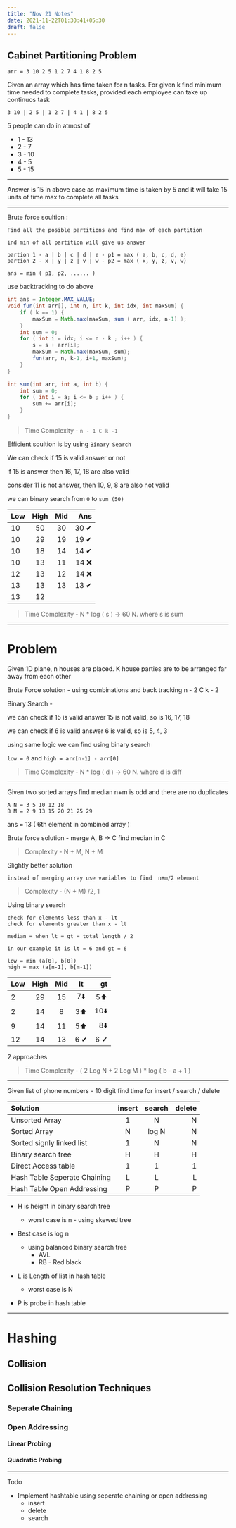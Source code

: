 ```yaml
---
title: "Nov 21 Notes"
date: 2021-11-22T01:30:41+05:30
draft: false
---
```


## Cabinet Partitioning Problem

```
arr = 3 10 2 5 1 2 7 4 1 8 2 5
```

Given an array which has time taken for n tasks. For given k find minimum time needed to complete tasks, provided each employee can take up continuos task

```
3 10 | 2 5 | 1 2 7 | 4 1 | 8 2 5
```
5 people can do in atmost of 

- 1 - 13
- 2 - 7
- 3 - 10
- 4 - 5
- 5 - 15

-----
Answer is 15 in above case as maximum time is taken by 5 and it will take 15 units of time max to complete all tasks

-----


Brute force soultion : 

    Find all the posible partitions and find max of each partition
    
    ind min of all partition will give us answer

    partion 1 - a | b | c | d | e - p1 = max ( a, b, c, d, e)
    partion 2 - x | y | z | v | w - p2 = max ( x, y, z, v, w)

    ans = min ( p1, p2, ...... )

use backtracking to do above

```java {linenos=table}
int ans = Integer.MAX_VALUE;
void fun(int arr[], int n, int k, int idx, int maxSum) {
    if ( k == 1) {
        maxSum = Math.max(maxSum, sum ( arr, idx, n-1) );
    }
    int sum = 0;
    for ( int i = idx; i <= n - k ; i++ ) {
        s = s + arr[i];
        maxSum = Math.max(maxSum, sum);
        fun(arr, n, k-1, i+1, maxSum);
    }
} 

int sum(int arr, int a, int b) {
    int sum = 0;
    for ( int i = a; i <= b ; i++ ) {
        sum += arr[i];
    }
}
```

> Time Complexity -  `n - 1 C k -1`

Efficient soultion is by using `Binary Search`

We can check if 15 is valid answer or not 

if 15 is answer then 16, 17, 18 are also valid

consider 11 is not answer, then 10, 9, 8 are also not valid

we can binary search from `0` to `sum (50)` 

Low | High | Mid | Ans
| :------------- | :----------: | :----------: | -----------: |
10 | 50 | 30 | 30 ✔
10 | 29 | 19 | 19 ✔
10 | 18 | 14 | 14 ✔
10 | 13 | 11 | 14 ❌
12 | 13 | 12 | 14 ❌
13 | 13 | 13 | 13 ✔
13 | 12 | 

> Time Complexity - N * log ( s ) -> 60 N. where s is sum

-----

# Problem

Given 1D plane, n houses are placed. K house parties are to be arranged far away from each other


Brute Force solution - using combinations and back tracking
n - 2 C k - 2

Binary Search -

we can check if 15 is valid answer
    15 is not valid, so is 16, 17, 18

we can check if 6 is valid answer
    6 is valid, so is 5, 4, 3

using same logic we can find using binary search 

`low = 0` and `high = arr[n-1] - arr[0]`

> Time Complexity - N * log ( d ) -> 60 N. where d is diff

-----

Given two sorted arrays find median n+m is odd and there are no duplicates

```
A N = 3 5 10 12 18
B M = 2 9 13 15 20 21 25 29
```

ans = 13 ( 6th element in combined array )

Brute force solution - 
    merge A, B -> C 
    find median in C

> Complexity - N + M, N + M

Slightly better solution

    instead of merging array use variables to find  n+m/2 element

> Complexity - (N + M) /2, 1

Using binary search

    check for elements less than x - lt
    check for elements greater than x - lt

    median = when lt = gt = total length / 2

    in our example it is lt = 6 and gt = 6

    low = min (a[0], b[0])
    high = max (a[n-1], b[m-1])


Low | High | Mid | lt | gt 
| :--- | :---: | :---: | :---: | ---: |
2 | 29 | 15 | 7⬇️ | 5⬆️
2 | 14 | 8 | 3⬆️ | 10⬇️
9 | 14 | 11 | 5⬆️ | 8⬇️
12 | 14 | 13 | 6 ✔ | 6 ✔

2 approaches 
> Time Complexity - ( 2 Log N + 2 Log M ) * log ( b - a + 1 )

-----------------

Given list of phone numbers - 10 digit 
find time for insert / search / delete

Solution | insert | search | delete 
| :--- | :---: | :---:  | ---: |
Unsorted Array | 1 | N | N
Sorted Array | N | log N | N
Sorted signly linked list | 1 | N | N
Binary search tree | H | H | H
Direct Access table | 1 | 1 | 1
Hash Table Seperate Chaining | L | L | L
Hash Table Open Addressing | P | P | P

- H is height in binary search tree 
  - worst case is n - using skewed tree
- Best case is log n
  - using balanced binary search tree
    - AVL
    - RB - Red black

- L is Length of list in hash table
  - worst case is N
- P is probe in hash table

--------
# Hashing

## Collision

## Collision Resolution Techniques

### Seperate Chaining

### Open Addressing

#### Linear Probing

#### Quadratic Probing
--------

Todo 

- Implement hashtable using seperate chaining or open addressing
    - insert
    - delete
    - search